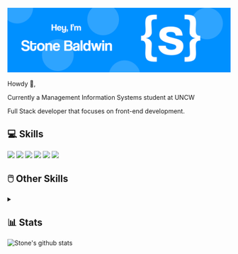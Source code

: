 ![Stone's Github Banner](https://github.com/stonebaldwin/stonebaldwin/blob/main/assets/Github-Banner1.png)

Howdy 👋,

Currently a Management Information Systems student at UNCW

Full Stack developer that focuses on front-end development. 

## 💻 Skills

![](https://img.shields.io/badge/Code-CSharp-informational?style=flat&logo=c-sharp&logoColor=white&color=4AB197)
![](https://img.shields.io/badge/Code-MySQL-informational?style=flat&logo=MySQL&logoColor=white&color=4AB197)
![](https://img.shields.io/badge/Code-Python-informational?style=flat&logo=Python&logoColor=white&color=4AB197)
![](https://img.shields.io/badge/Code-HTML-informational?style=flat&logo=HTML&logoColor=white&color=4AB197)
![](https://img.shields.io/badge/Code-CSS-informational?style=flat&logo=CSS&logoColor=white&color=4AB197)
![](https://img.shields.io/badge/Code-JavaScript-informational?style=flat&logo=JavaScript&logoColor=white&color=4AB197)



## 🖱️ Other Skills
<details><summary> </summary>
Adobe Photoshop
- Adobe Illustrator
- Adobe After Effects
- Adobe Premiere
- Adobe Dreamweaver
</details>

## 📊 Stats

![Stone's github stats](https://github-readme-stats.vercel.app/api?username=stonebaldwin)
